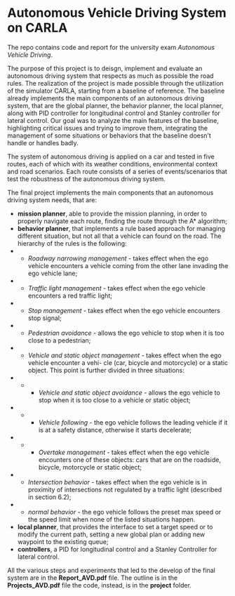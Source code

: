 # Autonomous Vehicle Driving System on CARLA
The repo contains code and report for the university exam *Autonomous Vehicle Driving*.

The purpose of this project is to deisgn, implement and evaluate an autonomous driving system that respects as much as possible the road rules.
The realization of the project is made possible through the utilization of the simulator CARLA, starting from a baseline of reference. The baseline already implements the main components of an autonomous driving system, that are the global planner, the behavior planner, the local planner, along with PID controller for longitudinal control and Stanley controller for lateral control.
Our goal was to analyze the main features of the baseline, highlighting critical issues and trying to improve them, integrating the management of some situations or behaviors that the baseline doesn’t handle or handles badly.

The system of autonomous driving is applied on a car and tested in five routes, each of which with its weather conditions, environmental context and road scenarios. Each route consists of a series of events/scenarios that test the robustness of the autonomous driving system.


The final project implements the main components that an autonomous driving system needs, that are:
- **mission planner**, able to provide the mission planning, in order to properly navigate each route, finding the route through the A* algorithm;
- **behavior planner**, that implements a rule based approach for managing different situation, but not all that a vehicle can found on the road. The hierarchy of the rules is the following:
- - *Roadway narrowing management* - takes effect when the ego vehicle encounters a vehicle coming from the other lane invading the ego vehicle lane;
- - *Traffic light management* - takes effect when the ego vehicle encounters a red traffic light;
- - *Stop management* - takes effect when the ego vehicle encounters stop signal;
- - *Pedestrian avoidance* - allows the ego vehicle to stop when it is too close to a pedestrian;
- - *Vehicle and static object management* - takes effect when the ego vehicle encounter a vehi- cle (car, bicycle and motorcycle) or a static object. This point is further divided in three situations:
- - - *Vehicle and static object avoidance* - allows the ego vehicle to stop when it is too close to a vehicle or static object;
- - - *Vehicle following* - the ego vehicle follows the leading vehicle if it is at a safety distance, otherwise it starts decelerate;
- - - *Overtake management* - takes effect when the ego vehicle encounters one of these objects: cars that are on the roadside, bicycle, motorcycle or static object;
- - *Intersection behavior* - takes effect when the ego vehicle is in proximity of intersections not regulated by a traffic light (described in section 6.2);
- - *normal behavior* - the ego vehicle follows the preset max speed or the speed limit when none of the listed situations happen.
- **local planner**, that provides the interface to set a target speed or to modify the current path, setting a new global plan or adding new waypoint to the existing queue;
- **controllers**, a PID for longitudinal control and a Stanley Controller for lateral control.


All the various steps and experiments that led to the develop of the final system are in the **Report_AVD.pdf** file. The outline is in the  **Projects_AVD.pdf** file the code, instead, is in the **project** folder.

